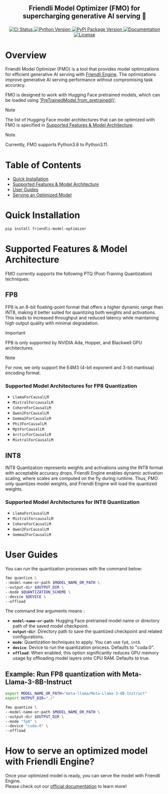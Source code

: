 <!---
Copyright (c) 2024-present, FriendliAI Inc. All rights reserved.
-->

<h2><p align="center">Friendli Model Optimizer (FMO) for supercharging generative AI serving 🚀</p></h2>

<p align="center">
  <a href="https://github.com/friendliai/friendli-model-optimizer/actions/workflows/ci.yaml">
    <img alt="CI Status" src="https://github.com/friendliai/friendli-model-optimizer/actions/workflows/ci.yaml/badge.svg">
  </a>
  <a href="https://pypi.org/project/friendli-model-optimizer">
    <img alt="Python Version" src="https://img.shields.io/pypi/pyversions/friendli-model-optimizer?logo=Python&logoColor=white">
  </a>
  <a href="https://pypi.org/project/friendli-model-optimizer/">
      <img alt="PyPi Package Version" src="https://img.shields.io/pypi/v/friendli-model-optimizer?logo=PyPI&logoColor=white">
  </a>
  <a href="https://docs.friendli.ai/">
    <img alt="Documentation" src="https://img.shields.io/badge/read-doc-blue?logo=ReadMe&logoColor=white">
  </a>
  <a href="https://github.com/friendliai/friendli-model-optimizer/blob/main/LICENSE">
      <img alt="License" src="https://img.shields.io/badge/License-Apache%202.0-green.svg?logo=Apache">
  </a>
</p>


# Overview
Friendli Model Optimizer (FMO) is a tool that provides model optimizations for efficient generative AI serving with [Friendli Engine](https://friendli.ai/solutions/engine/).
The optimizations improve generative AI serving performance without compromising task accuracy.

FMO is designed to work with Hugging Face pretrained models, which can be loaded using ['PreTrainedModel.from_pretrained()'](https://huggingface.co/docs/transformers/en/main_classes/model#transformers.PreTrainedModel.from_pretrained).

> [!NOTE]
> The list of Hugging Face model architectures that can be optimized with FMO is specified in [Supported Features & Model Architecture](#supported-features--model-architecture).

> [!NOTE]
> Currently, FMO supports Python3.8 to Python3.11.

# Table of Contents
- [Quick Installation](#quick-installation)
- [Supported Features & Model Architecture](#supported-features--model-architecture)
- [User Guides](#user-guides)
- [Serving an Optimized Model](#how-to-serve-an-optimized-model-with-friendli-engine)


# Quick Installation
```bash
pip install friendli-model-optimizer
```


# Supported Features & Model Architecture
FMO currently supports the following PTQ (Post-Training Quantization) techniques:

## FP8

FP8 is an 8-bit floating-point format that offers a higher dynamic range than INT8,
making it better suited for quantizing both weights and activations.
This leads to increased throughput and reduced latency while maintaining high output quality with minimal degradation.

> [!IMPORTANT]
> FP8 is only supported by NVIDIA Ada, Hopper, and Blackwell GPU architectures.

> [!NOTE]
> For now, we only support the E4M3 (4-bit exponent and 3-bit mantissa) encoding format.

### Supported Model Architectures for FP8 Quantization
- `LlamaForCausalLM`
- `MistralForcausalLM`
- `CohereForCausalLM`
- `Qwen2ForCausalLM`
- `Gemma2ForCausalLM`
- `Phi3ForCausalLM`
- `MptForCausalLM`
- `ArcticForCausalLM`
- `MixtralForCausalLM`


## INT8

INT8 Quantization represents weights and activations using the INT8 format with acceptable accuracy drops.
Friendli Engine enables dynamic activation scaling, where scales are computed on the fly during runtime.
Thus, FMO only quantizes model weights, and Friendli Engine will load the quantized weights.

### Supported Model Architectures for INT8 Quantization
- `LlamaForCausalLM`
- `MistralForcausalLM`
- `CohereForCausalLM`
- `Qwen2ForCausalLM`
- `Gemma2ForCausalLM`


# User Guides
You can run the quantization processes with the command below:
```bash
fmo quantize \
--model-name-or-path $MODEL_NAME_OR_PATH \
--output-dir $OUTPUT_DIR \
--mode $QUANTIZATION_SCHEME \
--device $DEVICE \
--offload
```
The command line arguments means :
- **`model-name-or-path`**: Hugging Face pretrained model name or directory path of the saved model checkpoint.
- **`output-dir`**: Directory path to save the quantized checkpoint and related configurations.
- **`mode`**: Quantization techniques to apply. You can use `fp8`, `int8`.
- **`device`**: Device to run the quantization process. Defaults to "cuda:0".
- **`offload`**: When enabled, this option significantly reduces GPU memory usage by offloading model layers onto CPU RAM. Defaults to true.

## Example: Run FP8 quantization with Meta-Llama-3-8B-Instruct
```bash
export MODEL_NAME_OR_PATH="meta-llama/Meta-Llama-3-8B-Instruct"
export OUTPUT_DIR="./"

fmo quantize \
--model-name-or-path $MODEL_NAME_OR_PATH \
--output-dir $OUTPUT_DIR \
--mode "fp8" \
--device "cuda:0" \
--offload
```

# How to serve an optimized model with Friendli Engine?
Once your optimized model is ready, you can serve the model with Friendli Engine.\
Please check out our [official documentation](https://docs.friendli.ai/guides/container/running_friendli_container) to learn more!
